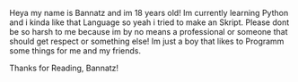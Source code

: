 Heya my name is Bannatz and im 18 years old!
Im currently learning Python and i kinda like that Language so yeah i tried to make an Skript.
Please dont be so harsh to me because im by no means a professional or someone that should get respect or something else!
Im just a boy that likes to Programm some things for me and my friends.

Thanks for Reading,
Bannatz!
